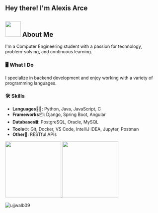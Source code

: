 <h2>Hey there! I'm Alexis Arce</h2>

## <picture><img src="https://github.com/7oSkaaa/7oSkaaa/blob/main/Images/about_me.gif?raw=true" width="50px"></picture> About Me

I'm a Computer Engineering student with a passion for technology, problem-solving, and continuous learning.
### 🖥️ What I Do
I specialize in backend development and enjoy working with a variety of programming languages.

### 🛠️ Skills
- **Languages**👨‍💻: Python, Java, JavaScript, C
- **Frameworks**📦: Django, Spring Boot, Angular
- **Databases**🛢: PostgreSQL, Oracle, MySQL
- **Tools**⚙️: Git, Docker, VS Code, IntelliJ IDEA, Jupyter, Postman
- **Other**🔌: RESTful APIs

<p>
<a href="https://github.com/AlexArce2000">
  <img height="180em" src="https://github-readme-stats.vercel.app/api?username=AlexArce2000&show_icons=true&theme=radical" />
  <img height="180em" src="https://github-readme-stats.vercel.app/api/top-langs/?username=AlexArce2000&hide=ASP.NET,jupyter%20notebook&theme=radical&hide_langs_below=1"/>
</a>
</p>
<p align="left"><img src="https://komarev.com/ghpvc/?username=AlexArce2000&label=Profile%20views&color=0e75b6&style=flat" alt="ujjwalb09" /></p>
